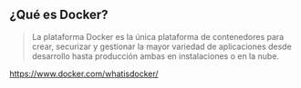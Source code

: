 ## ¿Qué es Docker?

> La plataforma Docker es la única plataforma de contenedores para crear, 
    securizar y gestionar la mayor variedad de aplicaciones desde desarrollo 
    hasta producción ambas en instalaciones o en la nube.

https://www.docker.com/whatisdocker/
